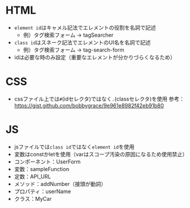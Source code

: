 # HTML
- `element id`はキャメル記法でエレメントの役割を名詞で記述
   - 例）タグ検索フォーム -> tagSearcher
- `class id`はスネーク記法でエレメントのUI名を名詞で記述
   - 例）タグ検索フォーム -> tag-search-form
- idは必要な時のみ設定（重要なエレメントが分かりづらくなるため）

# CSS
- cssファイル上では`#`(idセレクタ)ではなく`.`(classセレクタ)を使用
参考：https://gist.github.com/bobbygrace/9e961e8982f42eb91b80  

# JS
- jsファイルでは`class id`ではなく`element id`を使用
- 変数はconstかletを使用（varはスコープ汚染の原因になるため使用禁止）
- コンポーネント：UserForm
- 変数：sampleFunction
- 定数：API_URL
- メソッド：addNumber（接頭が動詞）
- プロパティ：userName
- クラス：MyCar